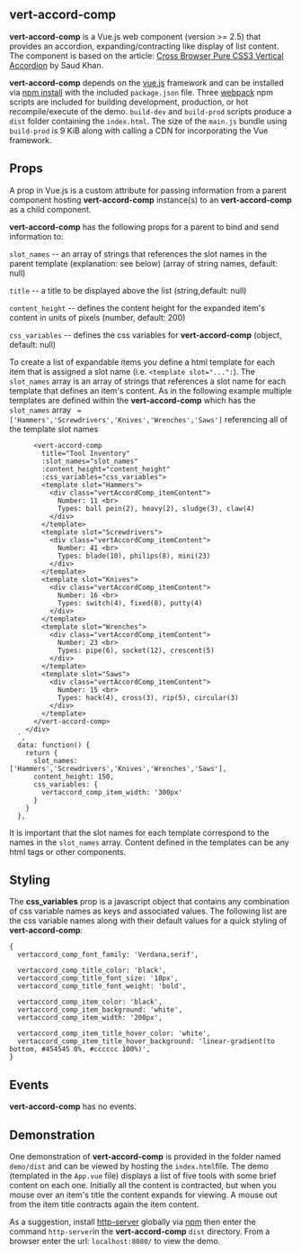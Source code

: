 ## vert-accord-comp

**vert-accord-comp** is a Vue.js web component (version >= 2.5) that provides an accordion, expanding/contracting like display of list content.  The component is based on the article:  [Cross Browser Pure CSS3 Vertical Accordion](http://www.w3avenue.com/2010/04/02/cross-browser-pure-css3-vertical-accordion/) by Saud Khan. 

  **vert-accord-comp** depends on the [vue.js](https://vuejs.org/ "Vue.js") framework and can be installed via [npm install](https://docs.npmjs.com/cli/install.html "npm install") with the included `package.json` file. Three [webpack](https://webpack.js.org/concepts/) npm scripts are included for building  development, production, or hot recompile/execute of the demo.   `build-dev` and `build-prod` scripts produce  a `dist` folder containing the `index.html`.  The size of the `main.js` bundle using `build-prod` is 9 KiB along with calling a CDN for incorporating the Vue framework.

## Props

A prop in Vue.js is a custom attribute for passing information from a parent component hosting **vert-accord-comp** instance(s) to an **vert-accord-comp** as a child component. 

**vert-accord-comp** has the following props for a parent to bind and send information to:

`slot_names` -- an array of strings that references the slot names in the parent template (explanation: see below) (array of string names, default: null)

`title` -- a title to be displayed above the list (string,default: null)

`content_height` --  defines the content height for the expanded item's content in units of pixels (number, default: 200)

`css_variables` -- defines the css variables for **vert-accord-comp** (object, default: null)

To create a list of expandable items you define a html template for each item that is assigned a slot name (i.e. `<template slot="...":`).  The `slot_names` array is an array of strings that references a slot name for each template that defines an item's content.  As in the following example multiple templates are defined within the **vert-accord-comp** which has the `slot_names`  array ` = ['Hammers','Screwdrivers','Knives','Wrenches','Saws']` referencing all of the template slot names 

```
      <vert-accord-comp
        title="Tool Inventory"
        :slot_names="slot_names"
        :content_height="content_height"
        :css_variables="css_variables">
        <template slot="Hammers">
          <div class="vertAccordComp_itemContent">
            Number: 11 <br>
            Types: ball pein(2), heavy(2), sludge(3), claw(4)
          </div>
        </template>
        <template slot="Screwdrivers">
          <div class="vertAccordComp_itemContent">
            Number: 41 <br>
            Types: blade(10), philips(8), mini(23)
          </div>
        </template>
        <template slot="Knives">
          <div class="vertAccordComp_itemContent">
            Number: 16 <br>
            Types: switch(4), fixed(8), putty(4)
          </div>
        </template>
        <template slot="Wrenches">
          <div class="vertAccordComp_itemContent">
            Number: 23 <br>
            Types: pipe(6), socket(12), crescent(5)
          </div>
        </template>
        <template slot="Saws">
          <div class="vertAccordComp_itemContent">
            Number: 15 <br>
            Types: hack(4), cross(3), rip(5), circular(3)
          </div>
        </template>
      </vert-accord-comp>
    </div>
  `,
  data: function() {
    return {
      slot_names:['Hammers','Screwdrivers','Knives','Wrenches','Saws'],
      content_height: 150,
      css_variables: {
        vertaccord_comp_item_width: '300px'
      }
    }
  },
```

It is important that the slot names for each template correspond to the names in the `slot_names` array.  Content defined in the templates can be any html tags or other components.  

## Styling

The **css_variables** prop is a javascript object that contains any combination of css variable names as keys and associated values.  The following list are the css variable names along with their default values for a quick styling of **vert-accord-comp**:

```
{
  vertaccord_comp_font_family: 'Verdana,serif',

  vertaccord_comp_title_color: 'black',
  vertaccord_comp_title_font_size: '18px',
  vertaccord_comp_title_font_weight: 'bold',

  vertaccord_comp_item_color: 'black',
  vertaccord_comp_item_background: 'white',
  vertaccord_comp_item_width: '200px',

  vertaccord_comp_item_title_hover_color: 'white',
  vertaccord_comp_item_title_hover_background: 'linear-gradient(to bottom, #454545 0%, #cccccc 100%)',
}
```

## Events

**vert-accord-comp** has no events.

## Demonstration

One demonstration of **vert-accord-comp**  is provided in the folder named `demo/dist` and can be viewed by hosting the `index.html`file.  The demo (templated in the `App.vue` file)  displays a list of five tools with some brief content on each one.  Initially all the content is contracted, but when you mouse over an item's title the content expands for viewing.  A mouse out from the item title contracts again the item content.

As a suggestion, install [http-server](https://www.npmjs.com/package/http-server "http-server") globally via [npm](https://www.npmjs.com/ "npm") then enter the command `http-server`in the **vert-accord-comp** `dist` directory.  From a browser enter the url: `localhost:8080/` to view the demo.

